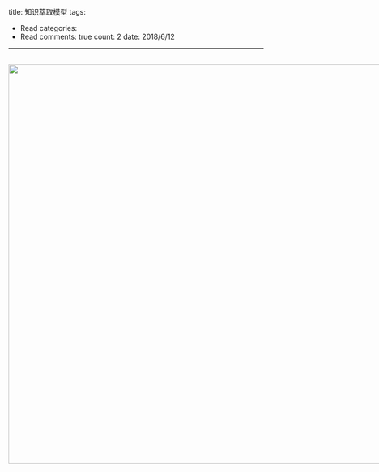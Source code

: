 title: 知识萃取模型
tags: 
  - Read
categories: 
  - Read
comments: true
count: 2
date: 2018/6/12
---
  <div yne-bulb-block="paragraph" style="white-space: pre-wrap;"><br></div><div yne-bulb-block="image" style="width:788;height:735;"><img data-media-type="image" src="/images/584ab9d2fa3d750b543eb181a58c61ac.png" alt="" style="width:788px;"></div><div yne-bulb-block="paragraph" style="white-space: pre-wrap;"><br></div>